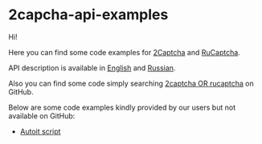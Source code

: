 # 2capcha-api-examples
Hi!

Here you can find some code examples for [2Captcha](https://2captcha.com/) and [RuCaptcha](https://rucaptcha.com).

API description is available in [English](https://2captcha.com/2captcha-api) and [Russian](https://rucaptcha.com/api-rucaptcha).

Also you can find some code simply searching [2captcha OR rucaptcha](https://github.com/search?q=2captcha+OR+rucaptcha) on GitHub.

Below are some code examples kindly provided by our users but not available on GitHub:
* [Autoit script](http://indibit.de/website-interaction-and-solve-captchas-automatically/)

